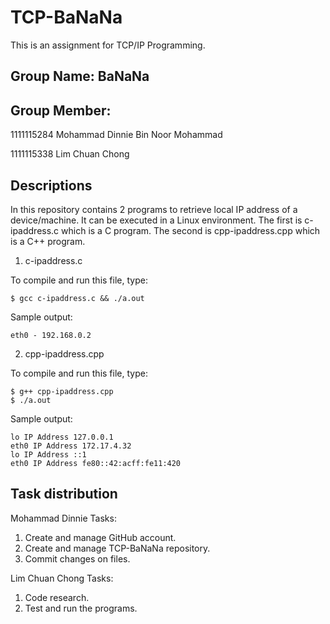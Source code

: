 # TCP-BaNaNa
This is an assignment for TCP/IP Programming. 

## Group Name: BaNaNa

## Group Member: 

1111115284 Mohammad Dinnie Bin Noor Mohammad

1111115338 Lim Chuan Chong

## Descriptions
In this repository contains 2 programs to retrieve local IP address of a device/machine. It can be executed in a Linux environment. The first is c-ipaddress.c which is a C program. The second is cpp-ipaddress.cpp which is a C++ program.

1. c-ipaddress.c

  To compile and run this file, type:
  
  ```
  $ gcc c-ipaddress.c && ./a.out
  ```

  Sample output:

  ```
  eth0 - 192.168.0.2
  ```

2. cpp-ipaddress.cpp

  To compile and run this file, type:

  ```
  $ g++ cpp-ipaddress.cpp
  $ ./a.out
  ```

  Sample output:
  
  ```
  lo IP Address 127.0.0.1
  eth0 IP Address 172.17.4.32
  lo IP Address ::1
  eth0 IP Address fe80::42:acff:fe11:420
  ```
  
  
## Task distribution

Mohammad Dinnie Tasks: 

1. Create and manage GitHub account.
2. Create and manage TCP-BaNaNa repository.
3. Commit changes on files.

Lim Chuan Chong Tasks:

1. Code research.
2. Test and run the programs.
